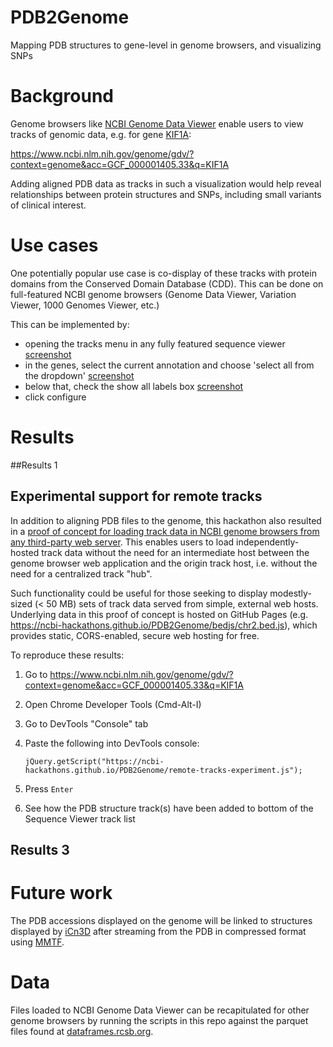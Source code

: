 # PDB2Genome
Mapping PDB structures to gene-level in genome browsers, and visualizing SNPs

# Background
Genome browsers like [NCBI Genome Data Viewer](https://www.ncbi.nlm.nih.gov/genome/gdv/help/) enable users to view tracks of genomic data, e.g. for gene [KIF1A](http://www.ncbi.nlm.nih.gov/gene/547): 

https://www.ncbi.nlm.nih.gov/genome/gdv/?context=genome&acc=GCF_000001405.33&q=KIF1A

Adding aligned PDB data as tracks in such a visualization would help reveal relationships between protein structures and SNPs, including small variants of clinical interest.

# Use cases

One potentially popular use case is co-display of these tracks with protein domains from the Conserved Domain Database (CDD).  This can be done on full-featured NCBI genome browsers (Genome Data Viewer, Variation Viewer, 1000 Genomes Viewer, etc.)

This can be implemented by:

* opening the tracks menu in any fully featured sequence viewer [screenshot](https://github.com/NCBI-Hackathons/PDB2Genome/blob/master/Screen%20Shot%202016-07-09%20at%2011.03.37%20PM.png)
* in the genes, select the current annotation and choose 'select all from the dropdown' [screenshot](https://github.com/NCBI-Hackathons/PDB2Genome/blob/master/Screen%20Shot%202016-07-10%20at%2012.11.33%20AM.png)
* below that, check the show all labels box [screenshot](https://github.com/NCBI-Hackathons/PDB2Genome/blob/master/Screen%20Shot%202016-07-10%20at%2012.22.14%20AM.png)
* click configure

# Results

##Results 1

## Experimental support for remote tracks 
In addition to aligning PDB files to the genome, this hackathon also resulted in a [proof of concept for loading track data in NCBI genome browsers from any third-party web server](https://github.com/NCBI-Hackathons/PDB2Genome/blob/master/src/js/remote-tracks-experiment.js).  This enables users to load independently-hosted track data without the need for an intermediate host between the genome browser web application and the origin track host, i.e. without the need for a centralized track "hub".  

Such functionality could be useful for those seeking to display modestly-sized (< 50 MB) sets of track data served from simple, external web hosts.  Underlying data in this proof of concept is hosted on GitHub Pages (e.g. https://ncbi-hackathons.github.io/PDB2Genome/bedjs/chr2.bed.js), which provides static, CORS-enabled, secure web hosting for free.

To reproduce these results:

1.  Go to https://www.ncbi.nlm.nih.gov/genome/gdv/?context=genome&acc=GCF_000001405.33&q=KIF1A
2.  Open Chrome Developer Tools (Cmd-Alt-I)
3.  Go to DevTools "Console" tab
4.  Paste the following into DevTools console:

    `jQuery.getScript("https://ncbi-hackathons.github.io/PDB2Genome/remote-tracks-experiment.js");`
5.  Press `Enter`
6.  See how the PDB structure track(s) have been added to bottom of the Sequence Viewer track list

## Results 3

# Future work
The PDB accessions displayed on the genome will be linked to structures displayed by [iCn3D](http://www.ncbi.nlm.nih.gov/Structure/icn3d/icn3d.html) after streaming from the PDB in compressed format using [MMTF](http://mmtf.rcsb.org/).  

# Data

Files loaded to NCBI Genome Data Viewer can be recapitulated for other genome browsers by running the scripts in this repo against the parquet files found at [dataframes.rcsb.org](https://github.com/rcsb/dataframes).
